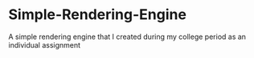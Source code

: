 # Simple-Rendering-Engine
A simple rendering engine that I created during my college period as an individual assignment
